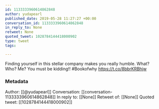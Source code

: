 ```yaml
---
id: 1133333960614862848
author: yudapearl
published_date: 2019-05-28 11:27:27 +00:00
conversation_id: 1133333960614862848
in_reply_to: None
retweet: None
quoted_tweet: 1028784144418000902
type: tweet
tags:

---
```


Finding yourself in this stellar company makes you really humble. What? Who? Me? You must be kidding!! #Bookofwhy https://t.co/8bbrKRBhjw

### Metadata

Author: [[@yudapearl]]
Conversation: [[conversation-1133333960614862848]]
In reply to: [[None]]
Retweet of: [[None]]
Quoted tweet: [[1028784144418000902]]
